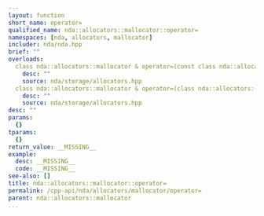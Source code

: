 ```yaml
---
layout: function
short_name: operator=
qualified_name: nda::allocators::mallocator::operator=
namespaces: [nda, allocators, mallocator]
includer: nda/nda.hpp
brief: ""
overloads:
  class nda::allocators::mallocator & operator=(const class nda::allocators::mallocator & ):
    desc: ""
    source: nda/storage/allocators.hpp
  class nda::allocators::mallocator & operator=(class nda::allocators::mallocator && ):
    desc: ""
    source: nda/storage/allocators.hpp
desc: ""
params:
  {}
tparams:
  {}
return_value: __MISSING__
example:
  desc: __MISSING__
  code: __MISSING__
see-also: []
title: nda::allocators::mallocator::operator=
permalink: /cpp-api/nda/allocators/mallocator/operator=
parent: nda::allocators::mallocator
...
```


